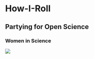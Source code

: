 # How-I-Roll
## Partying for Open Science
### Women in Science

![](https://www.google.com/url?sa=i&rct=j&q=&esrc=s&source=images&cd=&cad=rja&uact=8&ved=0ahUKEwjFote4wKXTAhUFWCYKHcmzCs4QjRwIBw&url=https%3A%2F%2Fwww.buzzfeed.com%2Ferinlarosa%2Fmoments-when-jerri-blank-inspired-us-to-be-better-people&psig=AFQjCNGq5az67NAOT9ZKgV-lrTccDVLf9g&ust=1492312769814612)
